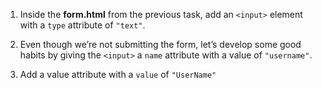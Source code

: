 
1. Inside the  **form.html**  from the previous task, add an ```<input>``` element with a ```type``` attribute of ```"text"```.

2. Even though we’re not submitting the form, let’s develop some good habits by giving the ```<input>``` a ```name``` attribute with a value of ```"username"```.

3. Add a value attribute with a ```value``` of ```"UserName"```

